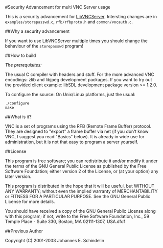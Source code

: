 #Security Advancement for multi VNC Server usage

This is a security advancement for [LibVNCServer](http://libvncserver.sourceforge.net/).
Intersting changes are in `examples/storepasswd.c`, `rfb/rfbproto.h` and `common/vncauth.c`.

##Why a security advancement

If you want to use LibVNCServer multiple times you should change the behaviour of the `storepasswd` program!

##How to build

*The prerequisites:*

The usual C compiler with headers and stuff.
For the more advanced VNC encodings: zlib and libjpeg development packages.
If you want to try out the provided client example: libSDL development package version >= 1.2.0.

To configure the source:
On Unix/Linux platforms, just the usual:

```
./configure
make
```

##What is it?

VNC is a set of programs using the RFB (Remote Frame Buffer) protocol. They
are designed to "export" a frame buffer via net (if you don't know VNC, I
suggest you read "Basics" below). It is already in wide use for
administration, but it is not that easy to program a server yourself.

##License

This program is free software; you can redistribute it and/or
modify it under the terms of the GNU General Public License
as published by the Free Software Foundation; either version 2
of the License, or (at your option) any later version.

This program is distributed in the hope that it will be useful,
but WITHOUT ANY WARRANTY; without even the implied warranty of
MERCHANTABILITY or FITNESS FOR A PARTICULAR PURPOSE.  See the
GNU General Public License for more details.

You should have received a copy of the GNU General Public License
along with this program; if not, write to the Free Software
Foundation, Inc., 59 Temple Place - Suite 330, Boston, MA  02111-1307, USA.dfdf

##Previous Author

Copyright (C) 2001-2003 Johannes E. Schindelin
